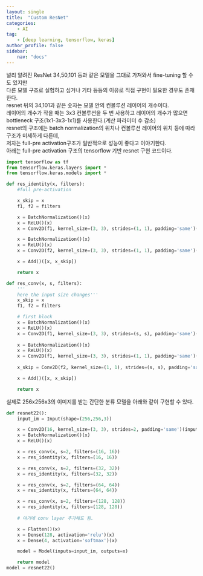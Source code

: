 ```yaml
---
layout: single
title:  "Custom ResNet"
categories: 
    - AI
tag:
    - [deep learning, tensorflow, keras]    
author_profile: false
sidebar:
    nav: "docs"
---
```


널리 알려진 ResNet 34,50,101 등과 같은 모델을 그대로 가져와서 fine-tuning 할 수도 있지만  
다른 모델 구조로 실험하고 싶거나 기타 등등의 이유로 직접 구현이 필요한 경우도 존재한다.  
resnet 뒤의 34,101과 같은 숫자는 모델 안의 컨볼루션 레이어의 개수이다.  
레이어의 개수가 작을 때는 3x3 컨볼루션을 두 번 사용하고
레이어의 개수가 많으면 bottleneck 구조(1x1-3x3-1x1)를 사용한다.(계산 파라미터 수 감소)  
resnet의 구조에는 batch normalization의 위치나 컨볼루션 레이어의 위치 등에 따라 구조가 미세하게 다른데,  
저자는 full-pre activation구조가 일반적으로 성능이 좋다고 이야기한다.  
아래는 full-pre activation 구조의 tensorflow 기반 resnet 구현 코드이다.  


```python
import tensorflow as tf
from tensorflow.keras.layers import *
from tensorflow.keras.models import *

def res_identity(x, filters): 
    #full pre-activation

    x_skip = x 
    f1, f2 = filters

    x = BatchNormalization()(x)
    x = ReLU()(x)
    x = Conv2D(f1, kernel_size=(3, 3), strides=(1, 1), padding='same')(x)

    x = BatchNormalization()(x)
    x = ReLU()(x)
    x = Conv2D(f2, kernel_size=(3, 3), strides=(1, 1), padding='same')(x)

    x = Add()([x, x_skip])

    return x

def res_conv(x, s, filters):
    '''
    here the input size changes''' 
    x_skip = x
    f1, f2 = filters

    # first block
    x = BatchNormalization()(x)
    x = ReLU()(x)   
    x = Conv2D(f1, kernel_size=(3, 3), strides=(s, s), padding='same')(x)
       
    x = BatchNormalization()(x)
    x = ReLU()(x)    
    x = Conv2D(f1, kernel_size=(3, 3), strides=(1, 1), padding='same')(x)
    
    x_skip = Conv2D(f2, kernel_size=(1, 1), strides=(s, s), padding='same')(x_skip)

    x = Add()([x, x_skip])

    return x
```

실제로 256x256x3의 이미지를 받는 간단한 분류 모델을 아래와 같이 구현할 수 있다.

```python
def resnet22():
    input_im = Input(shape=(256,256,3)) 

    x = Conv2D(16, kernel_size=(3, 3), strides=2, padding='same')(input_im)
    x = BatchNormalization()(x)
    x = ReLU()(x)    

    x = res_conv(x, s=2, filters=(16, 16))
    x = res_identity(x, filters=(16, 16))

    x = res_conv(x, s=2, filters=(32, 32))
    x = res_identity(x, filters=(32, 32))

    x = res_conv(x, s=2, filters=(64, 64))
    x = res_identity(x, filters=(64, 64))

    x = res_conv(x, s=2, filters=(128, 128))
    x = res_identity(x, filters=(128, 128))
    
    # 여기에 conv layer 추가해도 됨.

    x = Flatten()(x)
    x = Dense(128, activation='relu')(x)
    x = Dense(4, activation='softmax')(x)

    model = Model(inputs=input_im, outputs=x)

    return model
model = resnet22()
```
